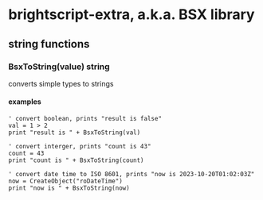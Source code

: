 # brightscript-extra, a.k.a. BSX library
## string functions
### BsxToString(value) string
converts simple types to strings
#### examples
```brightscript
' convert boolean, prints "result is false"
val = 1 > 2
print "result is " + BsxToString(val)
```
```brightscript
' convert interger, prints "count is 43"
count = 43
print "count is " + BsxToString(count)
```

```brightscript
' convert date time to ISO 8601, prints "now is 2023-10-20T01:02:03Z"
now = CreateObject("roDateTime")
print "now is " + BsxToString(now)
```
